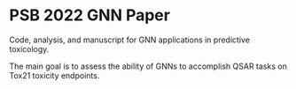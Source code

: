 # PSB 2022 GNN Paper

Code, analysis, and manuscript for GNN applications in predictive toxicology.

The main goal is to assess the ability of GNNs to accomplish QSAR tasks on Tox21
toxicity endpoints.